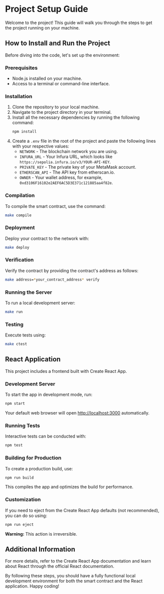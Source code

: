 # Project Setup Guide

Welcome to the project! This guide will walk you through the steps to get the project running on your machine.

## How to Install and Run the Project

Before diving into the code, let's set up the environment:

### Prerequisites
- Node.js installed on your machine.
- Access to a terminal or command-line interface.

### Installation

1. Clone the repository to your local machine.
2. Navigate to the project directory in your terminal.
3. Install all the necessary dependencies by running the following command:
   ```zsh
   npm install
   ```
4. Create a `.env` file in the root of the project and paste the following lines with your respective values:
   - `NETWORK` - The blockchain network you are using.
   - `INFURA_URL` - Your Infura URL, which looks like `https://sepolia.infura.io/v3/YOUR-API-KEY`.
   - `PRIVATE_KEY` - The private key of your MetaMask account.
   - `ETHERSCAN_API` - The API key from etherscan.io.
   - `OWNER` - Your wallet address, for example, `0xd3106F16102e2AEF6AC5D3E371c121885aa4f82e`.

### Compilation

To compile the smart contract, use the command:
```zsh
make compile
```

### Deployment

Deploy your contract to the network with:
```zsh
make deploy
```

### Verification

Verify the contract by providing the contract's address as follows:
```zsh
make address=*your_contract_address* verify
```

### Running the Server

To run a local development server:
```zsh
make run
```

### Testing

Execute tests using:
```zsh
make ctest
```

## React Application

This project includes a frontend built with Create React App.

### Development Server

To start the app in development mode, run:
```zsh
npm start
```
Your default web browser will open [http://localhost:3000](http://localhost:3000) automatically.

### Running Tests

Interactive tests can be conducted with:
```zsh
npm test
```

### Building for Production

To create a production build, use:
```zsh
npm run build
```
This compiles the app and optimizes the build for performance.

### Customization

If you need to eject from the Create React App defaults (not recommended), you can do so using:
```zsh
npm run eject
```
**Warning:** This action is irreversible.

## Additional Information

For more details, refer to the Create React App documentation and learn about React through the official React documentation.

By following these steps, you should have a fully functional local development environment for both the smart contract and the React application. Happy coding!
